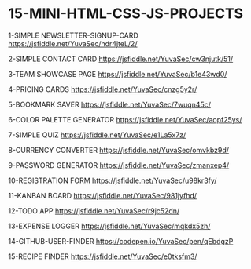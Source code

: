 # 15-MINI-HTML-CSS-JS-PROJECTS

1-SIMPLE NEWSLETTER-SIGNUP-CARD
https://jsfiddle.net/YuvaSec/ndr4jteL/2/

2-SIMPLE CONTACT CARD
https://jsfiddle.net/YuvaSec/cw3njutk/51/

3-TEAM SHOWCASE PAGE
https://jsfiddle.net/YuvaSec/b1e43wd0/

4-PRICING CARDS
https://jsfiddle.net/YuvaSec/cnzg5y2r/

5-BOOKMARK SAVER
https://jsfiddle.net/YuvaSec/7wuqn45c/

6-COLOR PALETTE GENERATOR
https://jsfiddle.net/YuvaSec/aopf25ys/

7-SIMPLE QUIZ
https://jsfiddle.net/YuvaSec/e1La5x7z/

8-CURRENCY CONVERTER
https://jsfiddle.net/YuvaSec/omvkbz9d/

9-PASSWORD GENERATOR
https://jsfiddle.net/YuvaSec/zmanxep4/

10-REGISTRATION FORM
https://jsfiddle.net/YuvaSec/u98kr3fy/

11-KANBAN BOARD
https://jsfiddle.net/YuvaSec/981jyfhd/

12-TODO APP
https://jsfiddle.net/YuvaSec/r9jc52dn/

13-EXPENSE LOGGER
https://jsfiddle.net/YuvaSec/mqkdx5zh/

14-GITHUB-USER-FINDER
https://codepen.io/YuvaSec/pen/qEbdgzP

15-RECIPE FINDER
https://jsfiddle.net/YuvaSec/e0tksfm3/